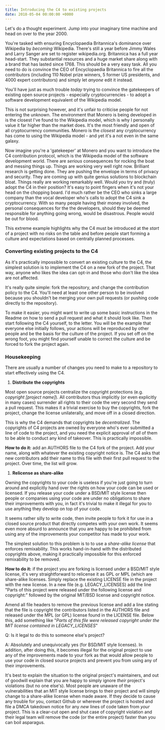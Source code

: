 ```yaml
---
title: Introducing the C4 to existing projects
date: 2018-05-04 00:00:00 +0000
---
```

Let's do a thought experiment. Jump into your imaginary time machine and head on over to the year 2000.

You're tasked with ensuring Encyclopaedia Britannica's dominance over Wikipedia by _becoming_ Wikipedia. There's still a year before Jimmy Wales and Larry Sanger are set to register wikipedia.org. Britannica has a full year head-start. They substantial resources and a huge market share along with a brand that has lasted since 1768. This should be a very easy task. All you need to do is convince the CEO of Encyclopaedia Britannica to fire all the contributors (including 110 Nobel prize winners, 5 former US presidents, and 4000 expert contributors) and simply let _anyone_ edit it instead.

You'll have just as much trouble _today_ trying to convince the gatekeepers of existing open source projects - especially cryptocurrencies - to adopt a software development equivalent of the Wikipedia model.

This is not surprising however, and it's unfair to criticise people for not entering the unknown. The environment that Monero is being developed in is the closest I've found to the Wikipedia model, which is why I personally value it far higher than the market does. It's the most friendly and open of all cryptocurrency communities. Monero is the _closest_ any cryptocurrency has come to using the Wikipedia model - and yet it's a not even in the same galaxy.

Now imagine you're a 'gatekeeper' at Monero and you want to introduce the C4 contribution protocol, which is the Wikipedia model of the software development world. There are _serious_ consequences for rocking the boat and messing things up. Things are working very well right now. Brilliant research is getting done. They are pushing the envelope in terms of privacy and security. They are coming up with quite genius solutions to blockchain bloat. Things really are working remarkably well. Would _you_ try and (truly) adopt the C4 in their position? It's easy to point fingers when it's not your head on the chopping board. I'd much rather be the CEO who sinks a large company than the vocal developer who's calls to adopt the C4 sink a cryptocurrency. With so many people having their money involved, the personal consequences for the the developers, should they be deemed responsible for anything going wrong, would be disastrous.  People would be out for blood.

This extreme example highlights why the C4 must be introduced at the _start_ of a project with no risks on the table and before people start forming a culture and expectations based on centrally planned processes.

### Converting existing projects to the C4

As it's practically impossible to convert an existing culture to the C4, the simplest solution is to implement the C4 on a new fork of the project. That way, anyone who likes the idea can opt-in and those who don't like the idea are not affected.

It's really quite simple: fork the repository, and change the contribution policy to the C4. You'll need at least one other person to be involved because you shouldn't be merging your own pull requests (or pushing code directly to the repository).

To make it easier, you might want to write up some basic instructions in the Readme on how to send a pull request and what it should look like. Then start following the C4 yourself, to the letter. You will be the example that everyone else initially follows, your actions will be reproduced by other people and be the basis for the culture of the project. If you set off on the wrong foot, you might find yourself unable to correct the culture and be forced to fork the project again.

### Housekeeping

There are usually a number of changes you need to make to a repository to start effectively using the C4.

1. **Distribute the copyrights**

Most open source projects centralize the copyright protections (e.g. _copyright \[project name\]_). All contributors thus implicitly (or even explicitly in many cases) surrender all rights to their code the very second they send a pull request. This makes it a trivial exercise to buy the copyrights, fork the project, change the license unilaterally, and move off in a closed direction.

This is why the C4 demands that copyrights be _decentralized_. The copyrights of C4 projects are owned by everyone who's ever submitted a line of code to the project, and you need the explicit approval of _all_ of them to be able to conduct any kind of takeover. This is practically impossible.

**How to do it:** add an AUTHORS file to the C4 fork of the project. Add your name, along with whatever the existing copyright notice is. The C4 asks that new contributors add their name to this file with their first pull request to the project. Over time, the list will grow.

1. **Relicense as share-alike**

Owning the copyrights to your code is useless if you're just going to turn around and explicitly hand over the rights on how your code can be used or licensed. If you release your code under a BSD/MIT style license then people or companies using your code are under no obligations to share their improvements with you, in fact it's trivial to make it illegal for you to use anything they develop on top of your code.

It seems rather silly to write code, then invite people to fork it for use in a closed source product that directly competes with your own work. It seems even more absurd to announce that you are happy to be prohibited from using any of the improvements your competitor has made to your work.

The simplest solution to this problem is to to use a _share-alike license_ that enforces remixability. This works hand-in-hand with the distributed copyrights  above, making it practically impossible for this enforced remixability to be removed.

**How to do it:** if the project you are forking is licensed under a BSD/MIT style license, it's very straightforward to relicense it as GPL or MPL (which are share-alike licenses. Simply replace the existing LICENSE file in the project with the new license. In a new file (e.g. LEGACY_LICENSES) add the line "Parts of this project were released under the following license and copyright:" followed by the original MIT/BSD license and copyright notice.

Amend all file headers to remove the previous license and add a line stating that the file is copyright the contributors listed in the AUTHORS file and released under the MPL (or GPL) license found in the LICENSE file. Below this, add something like "_Parts of this file were released copyright <original copyright name> under the MIT license contained in LEGACY_LICENSES_"

Q: Is it legal to do this to someone else's project?

A: Absolutely and unequivocally yes (for BSD/MIT style licenses). In addition, after doing this, it becomes illegal for the original project to use any of the improvements made to your fork as that would allow people to use your code in closed source projects and prevent you from using any of their improvements.

It's best to explain the situation to the original project's maintainers, and out of goodwill explain that you are happy to simply ignore _their_ project's violations (but no one else's). Most people are unaware of the vulnerabilities that an MIT style license brings to their project and will simply change to a share-alike license when made aware. If they decide to cause any trouble for you, contact Github or wherever the project is hosted and file a DMCA takedown notice for any _new_ lines of code taken from _your_ project. This is a clear-cut open and shut case of copyright violation and their legal team will remove the code (or the entire project) faster than you can boil asparagus.